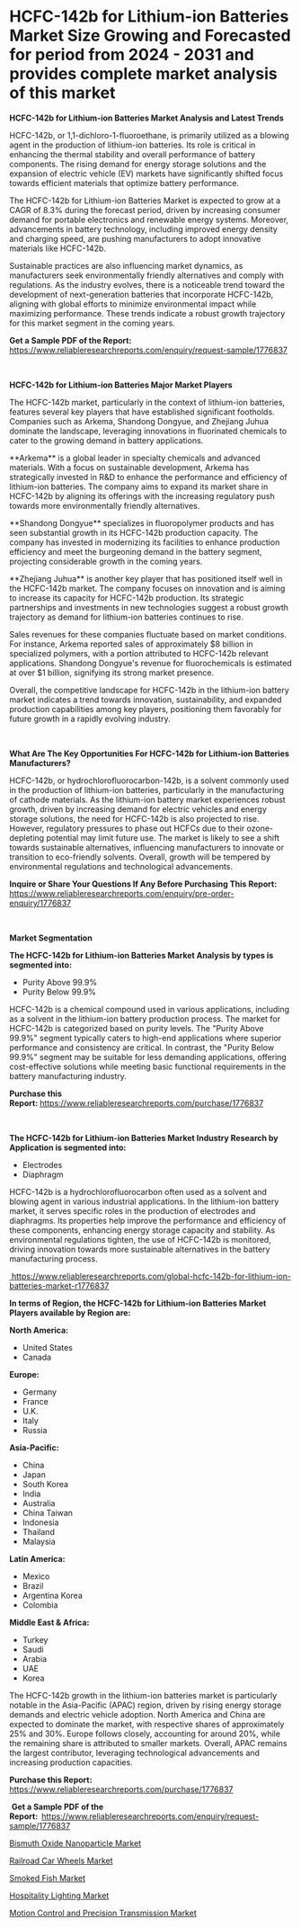 <p><h1>HCFC-142b for Lithium-ion Batteries Market Size Growing and Forecasted for period from 2024 - 2031 and provides complete market analysis of this market</h1></p><p><strong>HCFC-142b for Lithium-ion Batteries Market Analysis and Latest Trends</strong></p>
<p><p>HCFC-142b, or 1,1-dichloro-1-fluoroethane, is primarily utilized as a blowing agent in the production of lithium-ion batteries. Its role is critical in enhancing the thermal stability and overall performance of battery components. The rising demand for energy storage solutions and the expansion of electric vehicle (EV) markets have significantly shifted focus towards efficient materials that optimize battery performance.</p><p>The HCFC-142b for Lithium-ion Batteries Market is expected to grow at a CAGR of 8.3% during the forecast period, driven by increasing consumer demand for portable electronics and renewable energy systems. Moreover, advancements in battery technology, including improved energy density and charging speed, are pushing manufacturers to adopt innovative materials like HCFC-142b.</p><p>Sustainable practices are also influencing market dynamics, as manufacturers seek environmentally friendly alternatives and comply with regulations. As the industry evolves, there is a noticeable trend toward the development of next-generation batteries that incorporate HCFC-142b, aligning with global efforts to minimize environmental impact while maximizing performance. These trends indicate a robust growth trajectory for this market segment in the coming years.</p></p>
<p><strong>Get a Sample PDF of the Report:&nbsp;</strong> <a href="https://www.reliableresearchreports.com/enquiry/request-sample/1776837?utm_campaign=13&utm_medium=2&utm_source=Github&utm_content=ia&utm_term=09102024&utm_id=hcfc-142b-for-lithium-ion-batteries">https://www.reliableresearchreports.com/enquiry/request-sample/1776837</a></p>
<p>&nbsp;</p>
<p><strong>HCFC-142b for Lithium-ion Batteries Major Market Players</strong></p>
<p><p>The HCFC-142b market, particularly in the context of lithium-ion batteries, features several key players that have established significant footholds. Companies such as Arkema, Shandong Dongyue, and Zhejiang Juhua dominate the landscape, leveraging innovations in fluorinated chemicals to cater to the growing demand in battery applications.</p><p>**Arkema** is a global leader in specialty chemicals and advanced materials. With a focus on sustainable development, Arkema has strategically invested in R&D to enhance the performance and efficiency of lithium-ion batteries. The company aims to expand its market share in HCFC-142b by aligning its offerings with the increasing regulatory push towards more environmentally friendly alternatives.</p><p>**Shandong Dongyue** specializes in fluoropolymer products and has seen substantial growth in its HCFC-142b production capacity. The company has invested in modernizing its facilities to enhance production efficiency and meet the burgeoning demand in the battery segment, projecting considerable growth in the coming years.</p><p>**Zhejiang Juhua** is another key player that has positioned itself well in the HCFC-142b market. The company focuses on innovation and is aiming to increase its capacity for HCFC-142b production. Its strategic partnerships and investments in new technologies suggest a robust growth trajectory as demand for lithium-ion batteries continues to rise.</p><p>Sales revenues for these companies fluctuate based on market conditions. For instance, Arkema reported sales of approximately $8 billion in specialized polymers, with a portion attributed to HCFC-142b relevant applications. Shandong Dongyue's revenue for fluorochemicals is estimated at over $1 billion, signifying its strong market presence.</p><p>Overall, the competitive landscape for HCFC-142b in the lithium-ion battery market indicates a trend towards innovation, sustainability, and expanded production capabilities among key players, positioning them favorably for future growth in a rapidly evolving industry.</p></p>
<p>&nbsp;</p>
<p><strong>What Are The Key Opportunities For HCFC-142b for Lithium-ion Batteries Manufacturers?</strong></p>
<p><p>HCFC-142b, or hydrochlorofluorocarbon-142b, is a solvent commonly used in the production of lithium-ion batteries, particularly in the manufacturing of cathode materials. As the lithium-ion battery market experiences robust growth, driven by increasing demand for electric vehicles and energy storage solutions, the need for HCFC-142b is also projected to rise. However, regulatory pressures to phase out HCFCs due to their ozone-depleting potential may limit future use. The market is likely to see a shift towards sustainable alternatives, influencing manufacturers to innovate or transition to eco-friendly solvents. Overall, growth will be tempered by environmental regulations and technological advancements.</p></p>
<p><strong>Inquire or Share Your Questions If Any Before Purchasing This Report:</strong> <a href="https://www.reliableresearchreports.com/enquiry/pre-order-enquiry/1776837?utm_campaign=13&utm_medium=2&utm_source=Github&utm_content=ia&utm_term=09102024&utm_id=hcfc-142b-for-lithium-ion-batteries">https://www.reliableresearchreports.com/enquiry/pre-order-enquiry/1776837</a></p>
<p>&nbsp;</p>
<p><strong>Market Segmentation</strong></p>
<p><strong>The HCFC-142b for Lithium-ion Batteries Market Analysis by types is segmented into:</strong></p>
<p><ul><li>Purity Above 99.9%</li><li>Purity Below 99.9%</li></ul></p>
<p><p>HCFC-142b is a chemical compound used in various applications, including as a solvent in the lithium-ion battery production process. The market for HCFC-142b is categorized based on purity levels. The "Purity Above 99.9%" segment typically caters to high-end applications where superior performance and consistency are critical. In contrast, the "Purity Below 99.9%" segment may be suitable for less demanding applications, offering cost-effective solutions while meeting basic functional requirements in the battery manufacturing industry.</p></p>
<p><strong>Purchase this Report:&nbsp;</strong><a href="https://www.reliableresearchreports.com/purchase/1776837?utm_campaign=13&utm_medium=2&utm_source=Github&utm_content=ia&utm_term=09102024&utm_id=hcfc-142b-for-lithium-ion-batteries">https://www.reliableresearchreports.com/purchase/1776837</a></p>
<p>&nbsp;</p>
<p><strong>The HCFC-142b for Lithium-ion Batteries Market Industry Research by Application is segmented into:</strong></p>
<p><ul><li>Electrodes</li><li>Diaphragm</li></ul></p>
<p><p>HCFC-142b is a hydrochlorofluorocarbon often used as a solvent and blowing agent in various industrial applications. In the lithium-ion battery market, it serves specific roles in the production of electrodes and diaphragms. Its properties help improve the performance and efficiency of these components, enhancing energy storage capacity and stability. As environmental regulations tighten, the use of HCFC-142b is monitored, driving innovation towards more sustainable alternatives in the battery manufacturing process.</p></p>
<p><a href="https://www.reliableresearchreports.com/global-hcfc-142b-for-lithium-ion-batteries-market-r1776837?utm_campaign=13&utm_medium=2&utm_source=Github&utm_content=ia&utm_term=09102024&utm_id=hcfc-142b-for-lithium-ion-batteries">&nbsp;https://www.reliableresearchreports.com/global-hcfc-142b-for-lithium-ion-batteries-market-r1776837</a></p>
<p><strong>In terms of Region, the HCFC-142b for Lithium-ion Batteries Market Players available by Region are:</strong></p>
<p>
    <p> <strong> North America: </strong>
        <ul>
            <li>United States</li>
            <li>Canada</li>
        </ul>
        </p> 
    <p> <strong> Europe: </strong>
        <ul>
            <li>Germany</li>
            <li>France</li>
            <li>U.K.</li>
            <li>Italy</li>
            <li>Russia</li>
        </ul>
        </p> 
    <p> <strong> Asia-Pacific: </strong>
        <ul>
            <li>China</li>
            <li>Japan</li>
            <li>South Korea</li>
            <li>India</li>
            <li>Australia</li>
            <li>China Taiwan</li>
            <li>Indonesia</li>
            <li>Thailand</li>
            <li>Malaysia</li>
        </ul>
        </p> 
    <p> <strong> Latin America: </strong>
        <ul>
            <li>Mexico</li>
            <li>Brazil</li>
            <li>Argentina Korea</li>
            <li>Colombia</li>
        </ul>
        </p> 
    <p> <strong> Middle East & Africa: </strong>
        <ul>
            <li>Turkey</li>
            <li>Saudi</li>
            <li>Arabia</li>
            <li>UAE</li>
            <li>Korea</li>
        </ul>
    </p>
    </p>
<p><p>The HCFC-142b growth in the lithium-ion batteries market is particularly notable in the Asia-Pacific (APAC) region, driven by rising energy storage demands and electric vehicle adoption. North America and China are expected to dominate the market, with respective shares of approximately 25% and 30%. Europe follows closely, accounting for around 20%, while the remaining share is attributed to smaller markets. Overall, APAC remains the largest contributor, leveraging technological advancements and increasing production capacities.</p></p>
<p><strong>Purchase this Report: </strong><a href="https://www.reliableresearchreports.com/purchase/1776837?utm_campaign=13&utm_medium=2&utm_source=Github&utm_content=ia&utm_term=09102024&utm_id=hcfc-142b-for-lithium-ion-batteries">https://www.reliableresearchreports.com/purchase/1776837</a></p>
<p>&nbsp;<strong>Get a Sample PDF of the Report:&nbsp;&nbsp;</strong><a href="https://www.reliableresearchreports.com/enquiry/request-sample/1776837?utm_campaign=13&utm_medium=2&utm_source=Github&utm_content=ia&utm_term=09102024&utm_id=hcfc-142b-for-lithium-ion-batteries">https://www.reliableresearchreports.com/enquiry/request-sample/1776837</a></p>
<p><strong></strong></p>
<p><p><a href="https://github.com/MariaWashington76/Market-Research-Report-List-1/blob/main/bismuth-oxide-nanoparticle-market.md?utm_campaign=13&utm_medium=2&utm_source=Github&utm_content=ia&utm_term=09102024&utm_id=hcfc-142b-for-lithium-ion-batteries">Bismuth Oxide Nanoparticle Market</a></p><p><a href="https://www.linkedin.com/pulse/railroad-car-wheels-market-trends-focusing-insight-forecast-dcw0e?utm_campaign=13&utm_medium=2&utm_source=Github&utm_content=ia&utm_term=09102024&utm_id=hcfc-142b-for-lithium-ion-batteries">Railroad Car Wheels Market</a></p><p><a href="https://issuu.com/reportprime-2/docs/smoked-fish-market-size-2030.pptx_f696a2026ada3f?utm_campaign=13&utm_medium=2&utm_source=Github&utm_content=ia&utm_term=09102024&utm_id=hcfc-142b-for-lithium-ion-batteries">Smoked Fish Market</a></p><p><a href="https://www.linkedin.com/pulse/surfing-hospitality-lighting-wave-riding-market-currents-ygxuc?utm_campaign=13&utm_medium=2&utm_source=Github&utm_content=ia&utm_term=09102024&utm_id=hcfc-142b-for-lithium-ion-batteries">Hospitality Lighting Market</a></p><p><a href="https://github.com/fr33uziola/Market-Research-Report-List-1/blob/main/motion-control-and-precision-transmission-market.md?utm_campaign=13&utm_medium=2&utm_source=Github&utm_content=ia&utm_term=09102024&utm_id=hcfc-142b-for-lithium-ion-batteries">Motion Control and Precision Transmission Market</a></p></p>